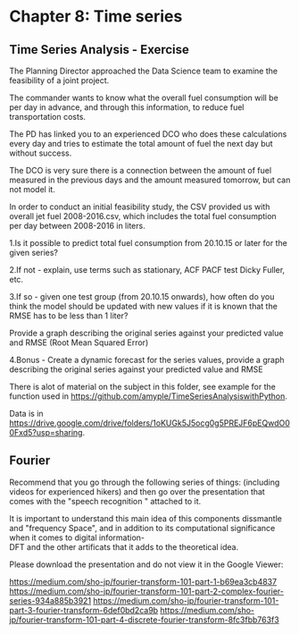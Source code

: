 # Chapter 8: Time series

## Time Series Analysis - Exercise

The Planning Director approached the Data Science team to examine the feasibility of a joint project.

The commander wants to know what the overall fuel consumption will be per day in advance, and through this information, to reduce fuel transportation costs.

The PD has linked you to an experienced DCO who does these calculations every day and tries to estimate the total amount of fuel the next day but without success.

The DCO is very sure there is a connection between the amount of fuel measured in the previous days and the amount measured tomorrow, but can not model it.

In order to conduct an initial feasibility study, the CSV provided us with overall jet fuel 2008-2016.csv, which includes the total fuel consumption per day between 2008-2016 in liters.

1.Is it possible to predict total fuel consumption from 20.10.15 or later for the given series?

2.If not - explain, use terms such as stationary, ACF PACF test Dicky Fuller, etc.

3.If so - given one test group (from 20.10.15 onwards), how often do you think the model should be updated with new values if it is known that the RMSE has to be less than 1 liter?

Provide a graph describing the original series against your predicted value and RMSE (Root Mean Squared Error)

4.Bonus - Create a dynamic forecast for the series values, provide a graph describing the original series against your predicted value and RMSE

There is alot of material on the subject in this folder, see example for the function used in https://github.com/amyple/TimeSeriesAnalysiswithPython.

Data is in https://drive.google.com/drive/folders/1oKUGk5J5ocg0g5PREJF6pEQwdO00Fxd5?usp=sharing.

## Fourier

Recommend that you go through the following series of things: (including videos for 
experienced hikers) and then go over the presentation that comes with the "speech recognition
" attached to it.

It is important to understand this main idea of this components dissmantle and "frequency 
Space", and in addition to its computational significance when it comes to digital information-  
DFT  and the other artificats  that it adds to the theoretical idea.

Please download the presentation and do not view it in the Google Viewer:

https://medium.com/sho-jp/fourier-transform-101-part-1-b69ea3cb4837
https://medium.com/sho-jp/fourier-transform-101-part-2-complex-fourier-series-934a885b3921
https://medium.com/sho-jp/fourier-transform-101-part-3-fourier-transform-6def0bd2ca9b
https://medium.com/sho-jp/fourier-transform-101-part-4-discrete-fourier-transform-8fc3fbb763f3


